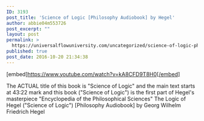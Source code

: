 ```yaml
---
ID: 3193
post_title: 'Science of Logic [Philosophy Audiobook] by Hegel'
author: abbie04m553726
post_excerpt: ""
layout: post
permalink: >
  https://universalflowuniversity.com/uncategorized/science-of-logic-philosophy-audiobook-by-hegel/
published: true
post_date: 2016-10-20 21:34:38
---
```

[embed]https://www.youtube.com/watch?v=kA8CFD9T8H0[/embed]<br>
<p>The ACTUAL title of this book is "Science of Logic" and the main text starts at 43:22 mark and this book ("Science of Logic") is the first part of Hegel's masterpiece "Encyclopedia of the Philosophical Sciences"
The Logic of Hegel ("Science of Logic") [Philosophy Audiobook] by Georg Wilhelm Friedrich Hegel</p>